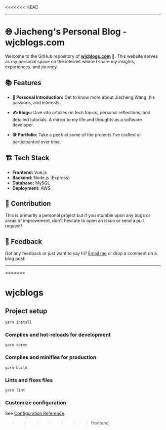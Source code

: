 <<<<<<< HEAD

---

# 🌐 Jiacheng's Personal Blog - wjcblogs.com

Welcome to the GitHub repository of [**wjcblogs.com**](https://www.wjcblogs.com) 🚀. This website serves as my personal space on the internet where I share my insights, experiences, and journey.

## 📚 Features

- **👋 Personal Introduction:** Get to know more about Jiacheng Wang, his passions, and interests.
  
- **✍️ Blogs:** Dive into articles on tech topics, personal reflections, and detailed tutorials. A mirror to my life and thoughts as a software developer.

- **🛠 Portfolio:** Take a peek at some of the projects I've crafted or participanted over time.

## 🏗 Tech Stack

- **Frontend:** Vue.js
- **Backend:** Node.js (Express)
- **Database:** MySQL
- **Deployment:** AWS

## 🤝 Contribution

This is primarily a personal project but if you stumble upon any bugs or areas of improvement, don't hesitate to open an issue or send a pull request!

## 📮 Feedback

Got any feedback or just want to say hi? [Email me](mailto:yojc1999@gmail.com) or drop a comment on a blog post!


---

=======
# wjcblogs

## Project setup
```
yarn install
```

### Compiles and hot-reloads for development
```
yarn serve
```

### Compiles and minifies for production
```
yarn build
```

### Lints and fixes files
```
yarn lint
```

### Customize configuration
See [Configuration Reference](https://cli.vuejs.org/config/).
>>>>>>> frontend
